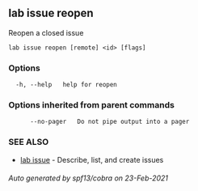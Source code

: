 ## lab issue reopen

Reopen a closed issue

```
lab issue reopen [remote] <id> [flags]
```

### Options

```
  -h, --help   help for reopen
```

### Options inherited from parent commands

```
      --no-pager   Do not pipe output into a pager
```

### SEE ALSO

* [lab issue](lab_issue.md)	 - Describe, list, and create issues

###### Auto generated by spf13/cobra on 23-Feb-2021
